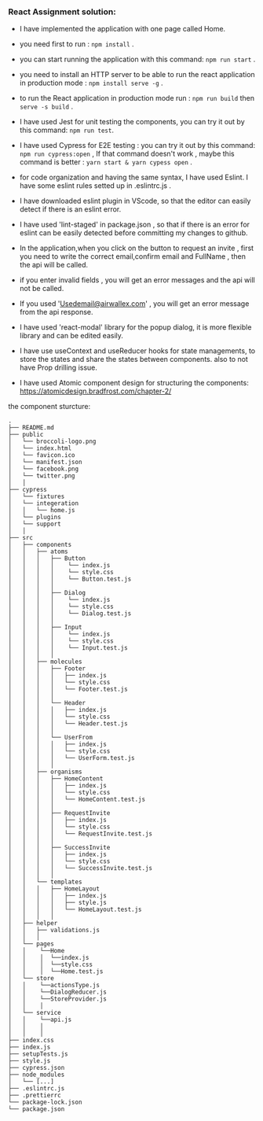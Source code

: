### React Assignment solution:
* I have implemented the application with one page called Home.

* you need first to run : ``` npm install ``` .

* you can start running the application with this command: ``` npm run start ``` .

* you need to install an HTTP server to be able to run the react application in production mode : ``` npm install serve -g ``` .

* to run the React application in production mode run : ``` npm run build ``` then  ``` serve -s build ``` .

* I have used Jest for unit testing the components, you can try it out by this command: ``` npm run test ```.

* I have used Cypress for E2E testing : you can try it out by this command: ``` npm run cypress:open ``` , If that command doesn't work , maybe this command is better :  ``` yarn start & yarn cypess open ``` .

* for code organization and having the same syntax, I have used Eslint. I have some eslint rules setted up in .eslintrc.js .

* I have downloaded eslint plugin in VScode, so that the editor can easily detect if there is an eslint error.

* I have used 'lint-staged' in package.json , so that if there is an error for eslint can be easily detected before committing my changes to github.

* In the application,when you click on the button to request an invite , first you need to write the correct email,confirm email and FullName , then the api will be called.

* if you enter invalid fields , you will get an error messages and the api will not be called.

* If you used 'Usedemail@airwallex.com' , you will get an error message from the api response.

* I have used 'react-modal' library for the popup dialog, it is more flexible library and can be edited easily.

* I have use useContext and useReducer hooks for state managements, to store the states and share the states between components. also to not have Prop drilling issue.

* I have used Atomic component design for structuring the components: 
https://atomicdesign.bradfrost.com/chapter-2/

the component sturcture:

```
.
├── README.md
├── public
│   └── broccoli-logo.png
│   └── index.html
│   └── favicon.ico
│   └── manifest.json
│   └── facebook.png
│   └── twitter.png
│   │
├── cypress
│   └── fixtures
│   └── integeration
│   │   └── home.js
│   └── plugins
│   └── support
│   │
├── src
│   ├── components
│   │   ├── atoms
│   │   │   ├── Button
│   │   │   │    └── index.js
│   │   │   │    └── style.css
│   │   │   │    └── Button.test.js
│   │   │   │
│   │   │   ├── Dialog
│   │   │   │    └── index.js
│   │   │   │    └── style.css
│   │   │   │    └── Dialog.test.js
│   │   │   │
│   │   │   ├── Input
│   │   │   │    └── index.js
│   │   │   │    └── style.css
│   │   │   │    └── Input.test.js
│   │   │   │
│   │   ├── molecules
│   │   │   ├── Footer
│   │   │   │   ├── index.js
│   │   │   │   └── style.css
│   │   │   │   └── Footer.test.js
│   │   │   │
│   │   │   └── Header
│   │   │   │   ├── index.js
│   │   │   │   └── style.css
│   │   │   │   └── Header.test.js
│   │   │   │
│   │   │   └── UserFrom
│   │   │   │   ├── index.js
│   │   │   │   └── style.css
│   │   │   │   └── UserForm.test.js
│   │   │   │
│   │   ├── organisms
│   │   │   ├── HomeContent
│   │   │   │   ├── index.js
│   │   │   │   └── style.css
│   │   │   │   └── HomeContent.test.js
│   │   │   │
│   │   │   ├── RequestInvite
│   │   │   │   ├── index.js
│   │   │   │   └── style.css
│   │   │   │   └── RequestInvite.test.js
│   │   │   │
│   │   │   ├── SuccessInvite
│   │   │   │   ├── index.js
│   │   │   │   └── style.css
│   │   │   │   └── SuccessInvite.test.js
│   │   │   │
│   │   └── templates
│   │   │   ├── HomeLayout
│   │   │   │   ├── index.js
│   │   │   │   ├── style.js
│   │   │   │   └── HomeLayout.test.js
│   │   │   │
│   ├── helper
│   │   ├── validations.js
│   │   │
│   └── pages
│   │    └──Home
│   │    │  └──index.js
│   │    │  └──style.css
│   │    │  └──Home.test.js
│   └── store
│   │    └──actionsType.js
│   │    └──DialogReducer.js
│   │    └──StoreProvider.js
│   │    │
│   └── service
│   │    └──api.js
│   │    │  
│   │    │  
├── index.css
├── index.js
├── setupTests.js
├── style.js
├── cypress.json
├── node_modules
│   └── [...]
├── .eslintrc.js
├── .prettierrc
└── package-lock.json
└── package.json
```

